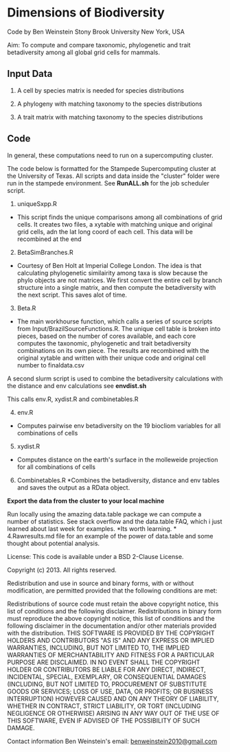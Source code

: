 Dimensions of Biodiversity
============

Code by Ben Weinstein
Stony Brook University
New York, USA

Aim: To compute and compare taxonomic, phylogenetic and trait betadiversity among all global grid cells for mammals.

Input Data
------------

1. A cell by species matrix is needed for species distributions

2. A phylogeny with matching taxonomy to the species distributions

3. A trait matrix with matching taxonomy to the species distributions

Code
---------

In general, these computations need to run on a supercomputing cluster.

The code below is formatted for the Stampede Supercomputing cluster at the University of Texas. All scripts and data inside the "cluster" folder were run in the stampede environment. See **RunALL.sh** for the job scheduler script.


1. uniqueSxpp.R
  * This script finds the unique comparisons among all combinations of grid cells. It creates two files, a xytable with matching unique and original grid cells, adn the lat long coord of each cell. This data will be recombined at the end
  
2. BetaSimBranches.R
  * Courtesy of Ben Holt at Imperial College London. The idea is that calculating phylogenetic similairity among taxa is slow because the phylo objects are not matrices. We first convert the entire cell by branch structure into a single matrix, and then compute the betadiversity with the next script. This saves alot of time.
  
3. Beta.R
  * The main workhourse function, which calls a series of source scripts from Input/BrazilSourceFunctions.R. The unique cell table is broken into pieces, based on the number of cores available, and each core computes the taxonomic, phylogenetic and trait betadiversity combinations on its own piece. The results are recombined with the original xytable and  written with their unique code and original cell number to finaldata.csv


A second slurm script is used to combine the betadiversity calculations with the distance and env calculations
see **envdist.sh**

This calls env.R, xydist.R and combinetables.R


4. env.R
 * Computes pairwise env betadiversity on the 19 biocliom variables for all combinations of cells

5. xydist.R
 * Computes distance on the earth's surface in the molleweide projection for all combinations of cells

6. Combinetables.R
 *Combines the betadiversity, distance and env tables and saves the output as a RData object. 


**Export the data from the cluster to your local machine**

Run locally using the amazing data.table package we can compute a number of statistics. See stack overflow and the data.table FAQ, which i just learned about last week for examples. *Its worth learning. *
4.Rawresults.md file for an example of the power of data.table and some thought about potential analysis. 


License: This code is available under a BSD 2-Clause License.

Copyright (c) 2013. All rights reserved.

Redistribution and use in source and binary forms, with or without modification, are permitted provided that the following conditions are met:

Redistributions of source code must retain the above copyright notice, this list of conditions and the following disclaimer. Redistributions in binary form must reproduce the above copyright notice, this list of conditions and the following disclaimer in the documentation and/or other materials provided with the distribution. THIS SOFTWARE IS PROVIDED BY THE COPYRIGHT HOLDERS AND CONTRIBUTORS "AS IS" AND ANY EXPRESS OR IMPLIED WARRANTIES, INCLUDING, BUT NOT LIMITED TO, THE IMPLIED WARRANTIES OF MERCHANTABILITY AND FITNESS FOR A PARTICULAR PURPOSE ARE DISCLAIMED. IN NO EVENT SHALL THE COPYRIGHT HOLDER OR CONTRIBUTORS BE LIABLE FOR ANY DIRECT, INDIRECT, INCIDENTAL, SPECIAL, EXEMPLARY, OR CONSEQUENTIAL DAMAGES (INCLUDING, BUT NOT LIMITED TO, PROCUREMENT OF SUBSTITUTE GOODS OR SERVICES; LOSS OF USE, DATA, OR PROFITS; OR BUSINESS INTERRUPTION) HOWEVER CAUSED AND ON ANY THEORY OF LIABILITY, WHETHER IN CONTRACT, STRICT LIABILITY, OR TORT (INCLUDING NEGLIGENCE OR OTHERWISE) ARISING IN ANY WAY OUT OF THE USE OF THIS SOFTWARE, EVEN IF ADVISED OF THE POSSIBILITY OF SUCH DAMAGE.

Contact information Ben Weinstein's email: benweinstein2010@gmail.com
